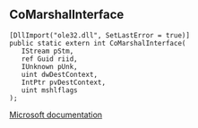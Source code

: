 ## CoMarshalInterface

```
[DllImport("ole32.dll", SetLastError = true)]
public static extern int CoMarshalInterface(
   IStream pStm,
   ref Guid riid,
   IUnknown pUnk,
   uint dwDestContext,
   IntPtr pvDestContext,
   uint mshlflags
);
```

[Microsoft documentation](https://docs.microsoft.com/en-us/windows/win32/api/combaseapi/nf-combaseapi-comarshalinterface)
